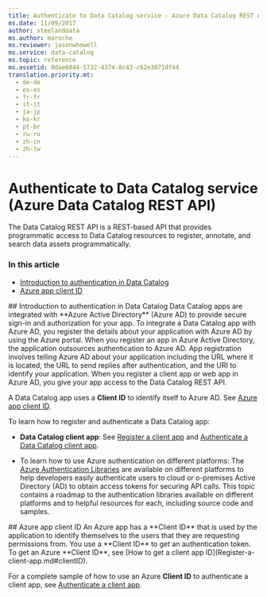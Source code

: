 ```yaml
---
title: Authenticate to Data Catalog service - Azure Data Catalog REST API
ms.date: 11/09/2017
author: steelanddata
ms.author: maroche
ms.reviewer: jasonwhowell
ms.service: data-catalog
ms.topic: reference
ms.assetid: 0dae6844-5732-4374-8c43-c62e3071df44
translation.priority.mt: 
  - de-de
  - es-es
  - fr-fr
  - it-it
  - ja-jp
  - ko-kr
  - pt-br
  - ru-ru
  - zh-cn
  - zh-tw
---
```

# Authenticate to Data Catalog service (Azure Data Catalog REST API)
The Data Catalog REST API is a REST-based API that provides programmatic access to Data Catalog resources to register, annotate, and search data assets programmatically.  
### In this article  
- [Introduction to authentication in Data Catalog](#intro)  
- [Azure app client ID](#clientID)  
  
<a name="intro"/>  
## Introduction to authentication in Data Catalog  
Data Catalog apps are integrated with **Azure Active Directory** (Azure AD) to provide secure sign-in and authorization for your app. To integrate a Data Catalog app with Azure AD, you register the details about your application with Azure AD by using the Azure portal. When you register an app in Azure Active Directory, the application outsources authentication to Azure AD. App registration involves telling Azure AD about your application including the URL where it is located, the URL to send replies after authentication, and the URI to identify your application. When you register a client app or web app in Azure AD, you give your app access to the Data Catalog REST API.  
  
A Data Catalog app uses a **Client ID** to identify itself to Azure AD. See [Azure app client ID](#clientID).  
  
To learn how to register and authenticate a Data Catalog app:  
  
- **Data Catalog client app**: See [Register a client app](Register-a-client-app.md) and [Authenticate a Data Catalog client app](Authenticate-a-client-app.md).  
  
- To learn how to use Azure authentication on different platforms: The [Azure Authentication Libraries](https://msdn.microsoft.com/library/azure/dn151135.aspx) are available on different platforms to help developers easily authenticate users to cloud or o-premises Active Directory (AD) to obtain access tokens for securing API calls. This topic contains a roadmap to the authentication libraries available on different platforms and to helpful resources for each, including source code and samples.  
  
<a name="clientID"/>  
## Azure app client ID  
An Azure app has a **Client ID** that is used by the application to identify themselves to the users that they are requesting permissions from. You use a **Client ID** to get an authentication token. To get an Azure **Client ID**, see [How to get a client app ID](Register-a-client-app.md#clientID).  
  
For a complete sample of how to use an Azure **Client ID** to authenticate a client app, see [Authenticate a client app](Authenticate-a-client-app.md).  
  
